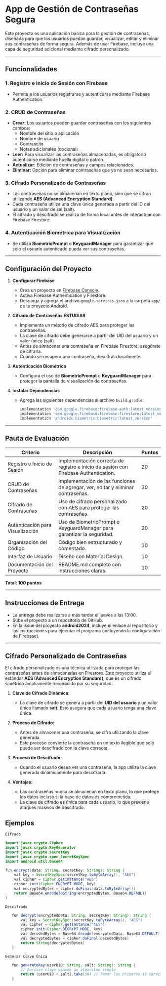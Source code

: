 # **App de Gestión de Contraseñas Segura**

Este proyecto es una aplicación básica para la gestión de contraseñas, diseñada para que los usuarios puedan guardar, visualizar, editar y eliminar sus contraseñas de forma segura. Además de usar Firebase, incluye una capa de seguridad adicional mediante cifrado personalizado.

---

## **Funcionalidades**

### 1. **Registro e Inicio de Sesión con Firebase**
   - Permite a los usuarios registrarse y autenticarse mediante Firebase Authentication.

### 2. **CRUD de Contraseñas**
   - **Crear:** Los usuarios pueden guardar contraseñas con los siguientes campos:
     - Nombre del sitio o aplicación
     - Nombre de usuario
     - Contraseña
     - Notas adicionales (opcional)
   - **Leer:** Para visualizar las contraseñas almacenadas, es obligatorio autenticarse mediante huella digital o patrón.
   - **Actualizar:** Edición de contraseñas y campos relacionados.
   - **Eliminar:** Opción para eliminar contraseñas que ya no sean necesarias.

### 3. **Cifrado Personalizado de Contraseñas**
   - Las contraseñas no se almacenan en texto plano, sino que se cifran utilizando **AES (Advanced Encryption Standard)**.
   - Cada contraseña utiliza una clave única generada a partir del ID del usuario y un valor de sal (salt).
   - El cifrado y descifrado se realiza de forma local antes de interactuar con Firebase Firestore.

### 4. **Autenticación Biométrica para Visualización**
   - Se utiliza **BiometricPrompt** o **KeyguardManager** para garantizar que solo el usuario autenticado pueda ver sus contraseñas.

---

## **Configuración del Proyecto**

1. **Configurar Firebase**
   - Crea un proyecto en [Firebase Console](https://console.firebase.google.com/).
   - Activa Firebase Authentication y Firestore.
   - Descarga y agrega el archivo `google-services.json` a la carpeta `app/` de tu proyecto Android.

2. **Cifrado de Contraseñas ESTUDIAR**
   - Implementa un método de cifrado AES para proteger las contraseñas.
   - La clave de cifrado debe generarse a partir del UID del usuario y un valor único (salt).
   - Antes de almacenar una contraseña en Firebase Firestore, asegúrate de cifrarla.
   - Cuando se recupera una contraseña, descífrala localmente.

3. **Autenticación Biométrica**
   - Configura el uso de **BiometricPrompt** o **KeyguardManager** para proteger la pantalla de visualización de contraseñas.

4. **Instalar Dependencias**
   - Agrega las siguientes dependencias al archivo `build.gradle`:
     ```gradle
     implementation 'com.google.firebase:firebase-auth:latest_version'
     implementation 'com.google.firebase:firebase-firestore:latest_version'
     implementation 'androidx.biometric:biometric:latest_version'
     ```

---

## **Pauta de Evaluación**

| **Criterio**                 | **Descripción**                                                       | **Puntos** |
|-------------------------------|-----------------------------------------------------------------------|------------|
| Registro e Inicio de Sesión   | Implementación correcta de registro e inicio de sesión con Firebase Authentication. | 20         |
| CRUD de Contraseñas           | Implementación de las funciones de agregar, ver, editar y eliminar contraseñas.     | 30         |
| Cifrado de Contraseñas        | Uso de cifrado personalizado con AES para proteger las contraseñas.             | 20         |
| Autenticación para Visualización | Uso de BiometricPrompt o KeyguardManager para garantizar la seguridad.            | 20         |
| Organización del Código       | Código bien estructurado y comentado.                                   | 10         |
| Interfaz de Usuario           | Diseño con Material Design.                                           | 10         |
| Documentación del Proyecto    | README.md completo con instrucciones claras.                         | 10         |

**Total: 100 puntos**

---

## **Instrucciones de Entrega**

- La entrega debe realizarse a más tardar el jueves a las 13:00.
- Sube el proyecto a un repositorio de GitHub.
- En la issue del proyecto **android2024**, incluye el enlace al repositorio y las instrucciones para ejecutar el programa (incluyendo la configuración de Firebase).

---

## **Cifrado Personalizado de Contraseñas**

El cifrado personalizado es una técnica utilizada para proteger las contraseñas antes de almacenarlas en Firestore. Este proyecto utiliza el estándar **AES (Advanced Encryption Standard)**, que es un cifrado simétrico ampliamente reconocido por su seguridad.

1. **Clave de Cifrado Dinámica:**
   - La clave de cifrado se genera a partir del **UID del usuario** y un valor único llamado **salt**. Esto asegura que cada usuario tenga una clave única.

2. **Proceso de Cifrado:**
   - Antes de almacenar una contraseña, se cifra utilizando la clave generada.
   - Este proceso convierte la contraseña en un texto ilegible que solo puede ser descifrado con la clave correcta.

3. **Proceso de Descifrado:**
   - Cuando el usuario desea ver una contraseña, la app utiliza la clave generada dinámicamente para descifrarla.

4. **Ventajas:**
   - Las contraseñas nunca se almacenan en texto plano, lo que protege los datos incluso si la base de datos es comprometida.
   - La clave de cifrado es única para cada usuario, lo que previene ataques masivos de descifrado.
  
## Ejemplos

`Cifrado`

   ```java
   import javax.crypto.Cipher
   import javax.crypto.KeyGenerator
   import javax.crypto.SecretKey
   import javax.crypto.spec.SecretKeySpec
   import android.util.Base64
   
   fun encrypt(data: String, secretKey: String): String {
       val key = SecretKeySpec(secretKey.toByteArray(), "AES")
       val cipher = Cipher.getInstance("AES")
       cipher.init(Cipher.ENCRYPT_MODE, key)
       val encryptedBytes = cipher.doFinal(data.toByteArray())
       return Base64.encodeToString(encryptedBytes, Base64.DEFAULT)
   }
   ```

`Descifrado`
   ```java
      fun decrypt(encryptedData: String, secretKey: String): String {
          val key = SecretKeySpec(secretKey.toByteArray(), "AES")
          val cipher = Cipher.getInstance("AES")
          cipher.init(Cipher.DECRYPT_MODE, key)
          val decodedBytes = Base64.decode(encryptedData, Base64.DEFAULT)
          val decryptedBytes = cipher.doFinal(decodedBytes)
          return String(decryptedBytes)
      }
   ```
`Generar Clave Única`
   ```java
      fun generateKey(userUID: String, salt: String): String {
          // Derivar clave usando un algoritmo simple
          return (userUID + salt).take(16) // Tomar los primeros 16 caracteres para AES
      }
```

